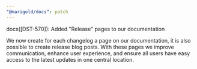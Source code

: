 ```yaml
---
"@marigold/docs": patch
---
```


docs([DST-570]): Added "Release" pages to our documentation

We now create for each changelog a page on our documentation, it is also possible to create release blog posts. 
With these pages we improve communication, enhance user experience, and ensure all users have easy access to the latest updates in one central location. 
